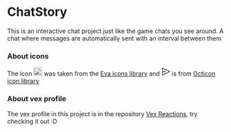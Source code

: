 # ChatStory
This is an interactive chat project just like the game chats you see around. A chat where messages are automatically sent with an interval between them 

### About icons

The icon <img src="https://akveo.github.io/eva-icons/fill/png/128/plus-circle.png" height="20px" width="20px" > was taken from the [Eva icons library](https://akveo.github.io/eva-icons/#/?searchKey=add&type=fill) and <img src="/send_icon.svg" height="20px" width="20px" backgroundColor="#fff">  is from [Octicon icon library](https://primer.style/octicons/paper-airplane-16)

### About vex profile
The vex profile in this project is in the repository [Vex Reactions](https://github.com/cookieukw/Vex-Reactions), try checking it out :D 
